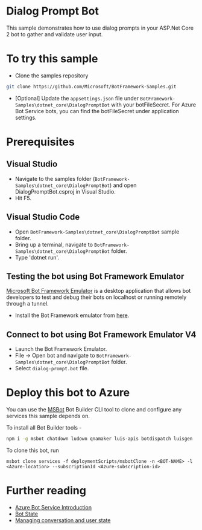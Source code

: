 # Dialog Prompt Bot
 
This sample demonstrates how to use dialog prompts in your ASP.Net Core 2 bot to gather and validate user input.

# To try this sample
- Clone the samples repository
```bash
git clone https://github.com/Microsoft/BotFramework-Samples.git
```
- [Optional] Update the `appsettings.json` file under `BotFramework-Samples\dotnet_core\DialogPromptBot` with your botFileSecret.  For Azure Bot Service bots, you can find the botFileSecret under application settings.
# Prerequisites
## Visual Studio
- Navigate to the samples folder (`BotFramework-Samples\dotnet_core\DialogPromptBot`) and open DialogPromptBot.csproj in Visual Studio.
- Hit F5.

## Visual Studio Code
- Open `BotFramework-Samples\dotnet_core\DialogPromptBot` sample folder.
- Bring up a terminal, navigate to `BotFramework-Samples\dotnet_core\DialogPromptBot` folder.
- Type 'dotnet run'.

## Testing the bot using Bot Framework Emulator
[Microsoft Bot Framework Emulator](https://github.com/microsoft/botframework-emulator) is a desktop application that allows bot 
developers to test and debug their bots on localhost or running remotely through a tunnel.
- Install the Bot Framework emulator from [here](https://aka.ms/botframeworkemulator).

## Connect to bot using Bot Framework Emulator **V4**
- Launch the Bot Framework Emulator.
- File -> Open bot and navigate to `BotFramework-Samples\dotnet_core\DialogPromptBot` folder.
- Select `dialog-prompt.bot` file.

# Deploy this bot to Azure
You can use the [MSBot](https://github.com/microsoft/botbuilder-tools) Bot Builder CLI tool to clone and configure any services this sample depends on. 

To install all Bot Builder tools - 
```bash
npm i -g msbot chatdown ludown qnamaker luis-apis botdispatch luisgen
```
To clone this bot, run
```
msbot clone services -f deploymentScripts/msbotClone -n <BOT-NAME> -l <Azure-location> --subscriptionId <Azure-subscription-id>
```
# Further reading
- [Azure Bot Service Introduction](https://docs.microsoft.com/en-us/azure/bot-service/bot-service-overview-introduction?view=azure-bot-service-4.0)
- [Bot State](https://docs.microsoft.com/en-us/azure/bot-service/bot-builder-storage-concept?view=azure-bot-service-4.0)
- [Managing conversation and user state](https://docs.microsoft.com/en-us/azure/bot-service/bot-builder-howto-v4-state?view=azure-bot-service-4.0&tabs=js)

